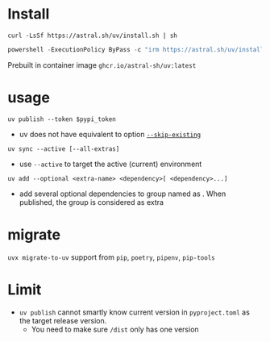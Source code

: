

# Install

```shell
curl -LsSf https://astral.sh/uv/install.sh | sh
```

```powershell
powershell -ExecutionPolicy ByPass -c "irm https://astral.sh/uv/install.ps1 | iex"
```

Prebuilt in container image `ghcr.io/astral-sh/uv:latest`
# usage
`uv publish --token $pypi_token`
- uv does not have equivalent to option [`--skip-existing`](https://github.com/astral-sh/uv/issues/7917)

`uv sync --active [--all-extras]`
- use `--active` to target the active (current) environment

`uv add --optional <extra-name> <dependency>[ <dependency>...]`
- add several optional dependencies to group named as <extra-name>. When published, the group is considered as extra
# migrate
`uvx migrate-to-uv` support from `pip`, `poetry`, `pipenv`, `pip-tools`

# Limit
- `uv publish` cannot smartly know current version in `pyproject.toml` as the target release version. 
  - You need to make sure `/dist` only has one version  
